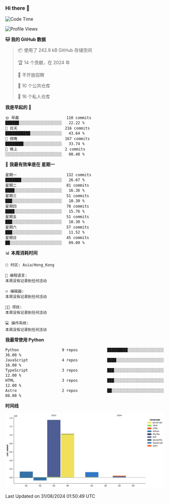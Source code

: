 ### Hi there 👋

<!--
**Mrzqd/Mrzqd** is a ✨ _special_ ✨ repository because its `README.md` (this file) appears on your GitHub profile.

Here are some ideas to get you started:

- 🔭 I’m currently working on ...
- 🌱 I’m currently learning ...
- 👯 I’m looking to collaborate on ...
- 🤔 I’m looking for help with ...
- 💬 Ask me about ...
- 📫 How to reach me: ...
- 😄 Pronouns: ...
- ⚡ Fun fact: ...
-->
<!--START_SECTION:waka-->
![Code Time](http://img.shields.io/badge/Code%20Time-260%20hrs%2011%20mins-blue)

![Profile Views](http://img.shields.io/badge/%E4%B8%AA%E4%BA%BA%E8%B5%84%E6%96%99%E8%A7%82%E7%9C%8B%E6%AC%A1%E6%95%B0-0-blue)

**🐱 我的 GitHub 数据** 

> 📦  使用了 242.9 kB GitHub 存储空间 
 > 
> 🏆 14 个贡献，在 2024 年
 > 
> 🚫 不开放招聘
 > 
> 📜 10 个公共仓库 
 > 
> 🔑 16 个私人仓库 
 > 
**我是早起的 🐤** 

```text
🌞 早晨                     110 commits         ██████░░░░░░░░░░░░░░░░░░░   22.22 % 
🌆 白天                     216 commits         ███████████░░░░░░░░░░░░░░   43.64 % 
🌃 傍晚                     167 commits         ████████░░░░░░░░░░░░░░░░░   33.74 % 
🌙 晚上                     2 commits           ░░░░░░░░░░░░░░░░░░░░░░░░░   00.40 % 
```
📅 **我最有效率是在 星期一** 

```text
星期一                      132 commits         ███████░░░░░░░░░░░░░░░░░░   26.67 % 
星期二                      81 commits          ████░░░░░░░░░░░░░░░░░░░░░   16.36 % 
星期三                      51 commits          ███░░░░░░░░░░░░░░░░░░░░░░   10.30 % 
星期四                      78 commits          ████░░░░░░░░░░░░░░░░░░░░░   15.76 % 
星期五                      51 commits          ███░░░░░░░░░░░░░░░░░░░░░░   10.30 % 
星期六                      57 commits          ███░░░░░░░░░░░░░░░░░░░░░░   11.52 % 
星期日                      45 commits          ██░░░░░░░░░░░░░░░░░░░░░░░   09.09 % 
```


📊 **本周消耗时间** 

```text
🕑︎ 时区: Asia/Hong_Kong

💬 编程语言: 
本周没有记录到任何活动

🔥 编辑器: 
本周没有记录到任何活动

🐱‍💻 项目: 
本周没有记录到任何活动

💻 操作系统: 
本周没有记录到任何活动
```

**我最常使用 Python** 

```text
Python                   9 repos             █████████░░░░░░░░░░░░░░░░   36.00 % 
JavaScript               4 repos             ████░░░░░░░░░░░░░░░░░░░░░   16.00 % 
TypeScript               3 repos             ███░░░░░░░░░░░░░░░░░░░░░░   12.00 % 
HTML                     3 repos             ███░░░░░░░░░░░░░░░░░░░░░░   12.00 % 
Astro                    2 repos             ██░░░░░░░░░░░░░░░░░░░░░░░   08.00 % 
```



**时间线**

![Lines of Code chart](https://raw.githubusercontent.com/Mrzqd/Mrzqd/main/assets/bar_graph.png)


 Last Updated on 31/08/2024 01:50:49 UTC
<!--END_SECTION:waka-->
